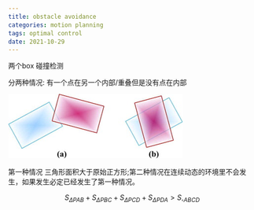 ```yaml
---
title: obstacle avoidance
categories: motion planning
tags: optimal control 
date: 2021-10-29
---
```


两个box 碰撞检测

分两种情况: 有一个点在另一个内部/重叠但是没有点在内部

![box collision](pics/box_collision.jpg)

第一种情况 三角形面积大于原始正方形;第二种情况在连续动态的环境里不会发生，如果发生必定已经发生了第一种情况。

$$S_{\Delta P A B}+S_{\Delta P B C}+S_{\Delta P C D}+S_{\Delta P D A}>S_{\square A B C D}$$